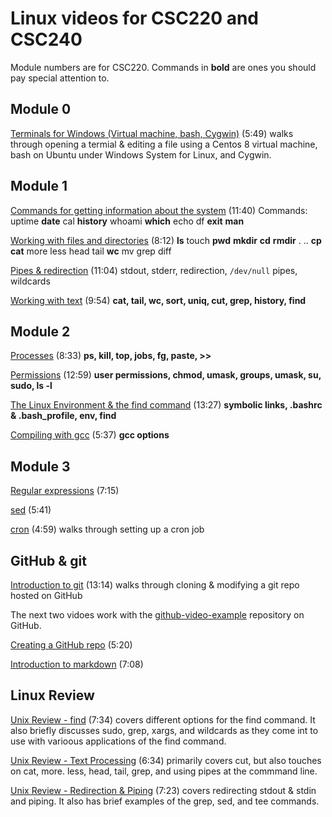 # Linux videos for CSC220 and CSC240

Module numbers are for CSC220.  Commands in **bold** are ones you should pay special attention to.

## Module 0

[Terminals for Windows (Virtual machine, bash, Cygwin)](https://youtu.be/fGEWQ0Vg6Vc) (5:49) walks through opening a termial & editing a file using a Centos 8 virtual machine, bash on Ubuntu under Windows System for Linux, and Cygwin.  

## Module 1

[Commands for getting information about the system](https://youtu.be/VU6pUGKqgKQ) (11:40)
Commands: uptime **date** cal **history** whoami **which** echo df **exit** **man**

[Working with files and directories](https://youtu.be/vo4Je0luiAY) (8:12)
**ls** touch **pwd** **mkdir** **cd** **rmdir** . ..  **cp** **cat** more less head tail **wc** mv grep diff

[Pipes & redirection](https://youtu.be/YR5N1mcT3Wk) (11:04)
stdout, stderr, redirection, ```/dev/null``` pipes, wildcards

[Working with text](https://youtu.be/3DFtM3rmxmk) (9:54)
**cat, tail, wc, sort, uniq, cut, grep, history, find**

## Module 2

[Processes](https://youtu.be/OwkYudcrnaE) (8:33)
**ps, kill, top, jobs, fg, paste, >>**

[Permissions](https://youtu.be/ohdNV5aIQdA) (12:59)
**user permissions, chmod, umask, groups, umask, su, sudo, ls -l**

[The Linux Environment & the find command](https://youtu.be/JA5UeasGYJU) (13:27)
**symbolic links, .bashrc & .bash_profile, env, find**

[Compiling with gcc](https://youtu.be/tzdOoBvxkx8) (5:37)
**gcc options**

## Module 3

[Regular expressions](https://youtu.be/D6vP2WQB10w) (7:15)

[sed](https://youtu.be/fhoFRG6KNqI) (5:41)

[cron](https://youtu.be/3TanUV_36_s) (4:59) walks through setting up a cron job

## GitHub & git

[Introduction to git](https://youtu.be/mNu4ZPbLNrs) (13:14) walks through cloning & modifying a git repo hosted on GitHub

The next two vidoes work with the [github-video-example](https://github.com/CGCC-CS/github-video-example) repository on GitHub.

[Creating a GitHub repo](https://youtu.be/oYJ-EraavnU) (5:20)

[Introduction to markdown](https://youtu.be/-cuDmIpRz9o) (7:08)

## Linux Review

[Unix Review - find](https://youtu.be/rImrnN9ckGA) (7:34) covers different options for the find command.  It also briefly discusses sudo, grep, xargs, and wildcards as they come int to use with varioous applications of the find command.

[Unix Review - Text Processing](https://youtu.be/MEv4YiudbVk) (6:34) primarily covers cut, but also touches on cat, more. less, head, tail, grep, and using pipes at the commmand line.

[Unix Review - Redirection & Piping](https://youtu.be/9RXDtmAfJKM) (7:23) covers redirecting stdout & stdin and piping.  It also has brief examples of the grep, sed, and tee commands.

